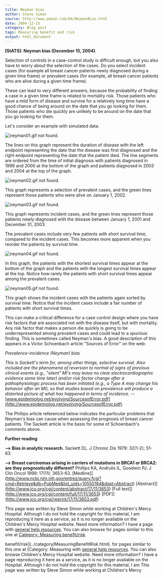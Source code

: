 ```yaml
---
title: Neyman bias
author: Steve Simon
source: http://www.pmean.com/04/NeymanBias.html
date: 2004-12-15
category: Blog post
tags: Measuring benefit and risk
output: html_document
---
```

**[StATS]: Neyman bias (December 15, 2004)**.

Selection of controls in a case-control study is difficult enough, but
you also have to worry about the selection of the cases. Do you select
incident cases (for example all breast cancer patients newly diagnosed
during a given time frame) or prevalent cases (for example, all breast
cancer patients who are alive during a given time frame).

These can lead to very different answers, because the probability of
finding a case in a given time frame is related to mortality risk. Those
patients who have a mild form of disease and survive for a relatively
long time have a good chance of being around on the date that you go
looking for them. Those patients who die quickly are unlikely to be
around on the date that you go looking for them.

Let's consider an example with simulated data.

![neyman01.gif not found.](../../../web/images/04/NeymanBias01.png)

The lines on this graph represent the duration of disease with the left
endpoint representing the date that the disease was first diagnosed and
the right endpoint representing the date that   the patient died. The
line segments are ordered from the time of initial diagnosis with
patients diagnosed in 1999 and 2000 at the bottom of the graph and
patients diagnosed in 2003 and 2004 at the top of the graph.

![neyman02.gif not found.](../../../web/images/04/NeymanBias02.png)

This graph represents a selection of prevalent cases, and the green
lines represent those patients who were alive on January 1, 2002.

![neyman03.gif not found.](../../../web/images/04/NeymanBias03.png)

This graph represents incident cases, and the green lines represent
those patients newly diagnosed with the disease between January 1, 2001
and December 31, 2003.

The prevalent cases include very few patients with short survival time,
compared to the incident cases. This becomes more apparent when you
reorder the patients by survival time.

![neyman04.gif not found.](../../../web/images/04/NeymanBias04.png)

In this graph, the patients with the shortest survival times appear at
the bottom of the graph and the patients with the longest survival times
appear at the top. Notice how rarely the patients with short survival
times appear among the prevalent cases.

![neyman05.gif not found.](../../../web/images/04/NeymanBias05.png)

This graph shows the incident cases with the patients again sorted by
survival time. Notice that the incident cases include a fair number of
patients with short survival times.

This can make a critical difference for a case control design where you
have risk factors that are associated not with the disease itself, but
with mortality. Any risk factor that makes a person die quickly is going
to be underrepresented among prevalent cases and could lead to a
spurious finding. This is sometimes called Neyman's bias. A good
description of this appears in a Victor Schoenbach article "Sources of
Error" on the web:

*Prevalence-incidence (Neyman) bias*

*This is Sackett's term for, among other things, selective survival.
Also included are the phenomena of reversion to normal of signs of
previous clinical events (e.g., "silent" MI's may leave no clear
electrocardiographic evidence some time later) and/or risk factor
change after a pathophysiologic process has been initiated (e.g., a
Type A may change his behavior after an MI), so that studies based on
prevalence will produce a distorted picture of what has happened in
terms of incidence.* --
[www.epidemiolog.net/evolving/SourcesofError.pdf](http://www.epidemiolog.net/evolving/SourcesofError.pdf)

The Phillips article referenced below indicates the particular problems
that Neyman's bias can cause when assessing the prognosis of breast
cancer patients. The Sackett article is the basis for some of
Schoenbach's comments above.

**Further reading**

**--> Bias in analytic research.** Sackett DL. J Chronic Dis 1979:
32(1-2); 51-63.

**--> Breast carcinomas arising in carriers of mutations in BRCA1 or
BRCA2: are they prognostically different?** Phillips KA, Andrulis IL,
Goodwin PJ. J Clin Oncol 1999: 17(11); 3653-63.
[Medline]](http://www.ncbi.nlm.nih.gov/entrez/query.fcgi?cmd=Retrieve&db=PubMed&list_uids=10550164&dopt=Abstract)
[Abstract]](http://www.jco.org/cgi/content/abstract/17/11/3653)
[Full text]](http://www.jco.org/cgi/content/full/17/11/3653)
[PDF]](http://www.jco.org/cgi/reprint/17/11/3653.pdf)

This page was written by Steve Simon while working at Children's Mercy
Hospital. Although I do not hold the copyright for this material, I am
reproducing it here as a service, as it is no longer available on the
Children's Mercy Hospital website. Need more information? I have a page
with [general help resources](../GeneralHelp.html). You can also browse
for pages similar to this one at [Category: Measuring
benefit/risk](../category/MeasuringBenefitRisk.html).
<!---More--->
benefit/risk](../category/MeasuringBenefitRisk.html).
for pages similar to this one at [Category: Measuring
with [general help resources](../GeneralHelp.html). You can also browse
Children's Mercy Hospital website. Need more information? I have a page
reproducing it here as a service, as it is no longer available on the
Hospital. Although I do not hold the copyright for this material, I am
This page was written by Steve Simon while working at Children's Mercy

<!---Do not use
**[StATS]: Neyman bias (December 15, 2004)**.
This page was written by Steve Simon while working at Children's Mercy
Hospital. Although I do not hold the copyright for this material, I am
reproducing it here as a service, as it is no longer available on the
Children's Mercy Hospital website. Need more information? I have a page
with [general help resources](../GeneralHelp.html). You can also browse
for pages similar to this one at [Category: Measuring
benefit/risk](../category/MeasuringBenefitRisk.html).
--->

